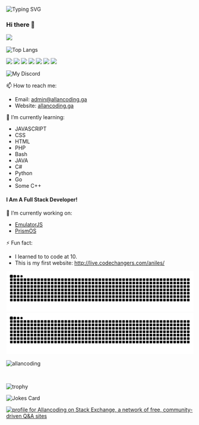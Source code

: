 ![Typing SVG](https://readme-typing-svg.herokuapp.com/?font=Fira+Code&pause=500&color=2ABB12&vCenter=true&width=435&lines=Hi+I+am+Allan;I+like+to+code%3A;EmulatorJS+is+the+best+emulator!;chatGPT+is+super+cool!;I+sometimes+break+things;sometimes+I+wonder+why+I+like+coding;Thanks+for+watching!;_;_)

### Hi there 👋
![](https://github-readme-stats.vercel.app/api?username=allancoding&count_private=true&border_radius=8&theme=tokyonight&include_all_commits=true)

![Top Langs](https://github-readme-stats.vercel.app/api/top-langs/?username=allancoding&langs_count=20&layout=compact&theme=tokyonight)

![](https://komarev.com/ghpvc/?username=allancoding&color=2ABB12)
![](https://img.shields.io/badge/Discord-Allan%20The%20Coder!%238959-red/?logo=discord&color=7289DA)
![](https://img.shields.io/badge/Editor-VS%20Code-blue/?logo=visualstudiocode&logoColor=blue&color=blue)
![](https://img.shields.io/badge/Knows-JavaScript-blue/?logo=javascript&logoColor=warning&color=yellow)
![](https://img.shields.io/badge/Knows-HTML-blue/?logo=html5&logoColor=warning&color=orange)
![](https://img.shields.io/badge/Knows-MarkDown-FFF?logo=markdown)
![](https://img.shields.io/github/sponsors/allancoding?label=Sponsors&logo=githubsponsors&style=flat)


![My Discord](https://discord-readme-badge.vercel.app/api?id=893621402496806975)

📫 How to reach me:
- Email: admin@allancoding.ga
- Website: [allancoding.ga](allancoding.ga)

🌱 I’m currently learning:
- JAVASCRIPT
- CSS
- HTML
- PHP
- Bash
- JAVA
- C#
- Python
- Go
- Some C++

#### I Am A Full Stack Developer!

🔭 I’m currently working on:
- [EmulatorJS](https://github.com/EmulatorJS/EmulatorJS)
- [PrismOS](https://github.com/PrismNet)

⚡ Fun fact:
- I learned to to code at 10.
- This is my first website: http://live.codechangers.com/aniles/

![github contribution grid snake animation](https://raw.githubusercontent.com/allancoding/allancoding/output/github-contribution-grid-snake-dark.svg#gh-dark-mode-only)![github contribution grid snake animation](https://raw.githubusercontent.com/allancoding/allancoding/output/github-contribution-grid-snake.svg#gh-light-mode-only)

<!--
**allancoding/allancoding** is a ✨ _special_ ✨ repository because its `README.md` (this file) appears on your GitHub profile.

Here are some ideas to get you started:

- 🔭 I’m currently working on ...
- 🌱 I’m currently learning ...
- 👯 I’m looking to collaborate on ...
- 🤔 I’m looking for help with ...
- 💬 Ask me about ...
- 📫 How to reach me: ...
- 😄 Pronouns: ...
- ⚡ Fun fact: ...
-->

<p><img src="https://github-readme-streak-stats.herokuapp.com/?user=allancoding&theme=tokyonight" alt="allancoding" /></p><br>

![trophy](https://github-profile-trophy.vercel.app/?username=allancoding&theme=tokyonight&no-frame=true&margin-w=15&margin-h=15&column=-1)

![Jokes Card](https://readme-jokes.vercel.app/api?theme=tokyonight)

<a href="https://stackexchange.com/users/18796553"><img src="https://stackexchange.com/users/flair/18796553.png?theme=dark" width="208" height="58" alt="profile for Allancoding on Stack Exchange, a network of free, community-driven Q&amp;A sites" title="profile for Allancoding on Stack Exchange, a network of free, community-driven Q&amp;A sites"></a>
